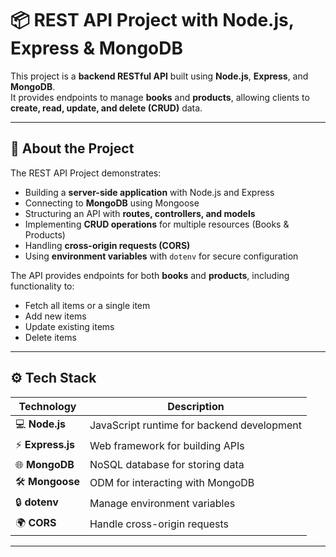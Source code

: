 # 📦 REST API Project with Node.js, Express & MongoDB

This project is a **backend RESTful API** built using **Node.js**, **Express**, and **MongoDB**.  
It provides endpoints to manage **books** and **products**, allowing clients to **create, read, update, and delete (CRUD)** data.

---

## 🧠 About the Project

The REST API Project demonstrates:
- Building a **server-side application** with Node.js and Express  
- Connecting to **MongoDB** using Mongoose  
- Structuring an API with **routes, controllers, and models**  
- Implementing **CRUD operations** for multiple resources (Books & Products)  
- Handling **cross-origin requests (CORS)**  
- Using **environment variables** with `dotenv` for secure configuration  

The API provides endpoints for both **books** and **products**, including functionality to:
- Fetch all items or a single item  
- Add new items  
- Update existing items  
- Delete items  

---

## ⚙️ Tech Stack

| Technology | Description |
|------------|-------------|
| 💻 **Node.js** | JavaScript runtime for backend development |
| ⚡ **Express.js** | Web framework for building APIs |
| 🌐 **MongoDB** | NoSQL database for storing data |
| 🛠️ **Mongoose** | ODM for interacting with MongoDB |
| 🔒 **dotenv** | Manage environment variables |
| 🌍 **CORS** | Handle cross-origin requests |

---



